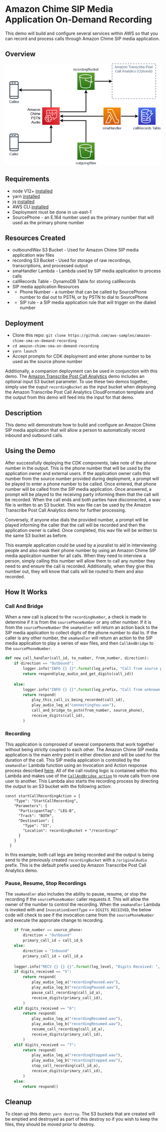 # Amazon Chime SIP Media Application On-Demand Recording

This demo will build and configure several services within AWS so that you can record and process calls through Amazon Chime SIP media application.

## Overview

![Overview](images/sma-on-demand-recording.png)

## Requirements

- node V12+ [installed](https://nodejs.org/en/download/)
- yarn [installed](https://yarnpkg.com/getting-started/install)
- jq [installed](https://stedolan.github.io/jq/download/)
- AWS CLI [installed](https://docs.aws.amazon.com/cli/latest/userguide/install-cliv2.html)
- Deployment must be done in us-east-1
- SourcePhone - an E.164 number used as the primary number that will used as the primary phone number

## Resources Created

- outboundWav S3 Bucket - Used for Amazon Chime SIP media application wav files
- recording S3 Bucket - Used for storage of raw recordings, transcriptions, and processed output
- smaHandler Lambda - Lambda used by SIP media application to process calls
- callRecords Table - DynamoDB Table for storing callRecords
- SIP media application Resources
- - Phone Number - a number that can be called by SourcePhone number to dial out to PSTN, or by PSTN to dial to SourcePhone
- - SIP rule - a SIP media application rule that will trigger on the dialed number

## Deployment

- Clone this repo: `git clone https://github.com/aws-samples/amazon-chime-sma-on-demand-recording`
- `cd amazon-chime-sma-on-demand-recording`
- `yarn launch`
- Accept prompts for CDK deployment and enter phone number to be used as the source phone number

Additionally, a companion deployment can be used in conjunction with this demo. The [Amazon Transcribe Post Call Analytics](https://github.com/aws-samples/amazon-transcribe-post-call-analytics) demo includes an optional input S3 bucket parameter. To use these two demos together, simply use the ouput `recordingBucket` as the input bucket when deploying the Amazon Transcribe Post Call Analytics CloudFormation template and the output from this demo will feed into the input for that demo.

## Description

This demo will demonstrate how to build and configure an Amazon Chime SIP media application that will allow a person to automatically record inbound and outbound calls.

## Using the Demo

After successfully deploying the CDK components, take note of the phone number in the output. This is the phone number that will be used by the application owner and external users. If the application owner calls this number from the source number provided during deployment, a prompt will be played to enter a phone number to be called. Once entered, that phone number will be called from the SIP media application. Once answered, a prompt will be played to the receiving party informing them that the call will be recorded. When the call ends and both parties have disconnected, a wav file is written to an S3 bucket. This wav file can be used by the Amazon Transcribe Post Call Analytics demo for further processing.

Conversely, if anyone else dials the provided number, a prompt will be played informing the caller that the call will be recorded and then the application owner is called. Once completed, this wav file will be written to the same S3 bucket as before.

This example application could be used by a jouralist to aid in interviewing people and also mask their phone number by using an Amazon Chime SIP media application number for all calls. When they need to interview a person, simply calling this number will allow them to call any number they need to and ensure the call is recorded. Additionally, when they give this number out, they will know that calls will be routed to them and also recorded.

## How It Works

### Call And Bridge

When a new call is placed to the `recordingNumber`, a check is made to determine if it is from the `sourcePhoneNumber` or any other number. If it is from the `sourcePhoneNumber` the `smaHandler` will return an action back to the SIP media application to collect digits of the phone number to dial to. If the caller is any other number, the `smaHandler` will return an action to the SIP media application to play a series of wav files, and then `CallAndBridge` to the `sourcePhoneNumber`.

```python
def new_call_handler(call_id, to_number, from_number, direction):
    if direction == "Outbound":
        logger.info("INFO {} {}".format(log_prefix, "Call from source phone.  Getting digits to bridge call to."))
        return respond(play_audio_and_get_digits(call_id))

    else:
        logger.info("INFO {} {}".format(log_prefix, "Call from unknown number.  Bridging to source phone."))
        return respond(
            play_this_call_is_being_recorded(call_id),
            play_audio_leg_a("connectingYou.wav"),
            call_and_bridge_to_pstn(from_number, source_phone),
            receive_digits(call_id),
        )
```

### Recording

This application is comprosied of several components that work together without being strictly coupled to each other. The Amazon Chime SIP media application is the main entry point in either direction and will be used for the duration of the call. This SIP media application is controlled by the `smaHandler` Lambda function using an Invocation and Action response process described [here](https://docs.aws.amazon.com/chime/latest/dg/use-cases.html). All of the call routing logic is contained within this Lambda and makes use of the [`CallAndBridge action`](https://docs.aws.amazon.com/chime/latest/dg/call-and-bridge.html) to route calls from one user to another. This Lambda also starts the recording process by directing the output to an S3 bucket with the following action:

```
const startCallRecordingAction = {
    "Type": "StartCallRecording",
    "Parameters": {
      "ParticipantTag": "LEG-B",
      "Track": "BOTH",
      "Destination": {
        "Type": "S3",
        "Location": recordingBucket + "/recordings"
      }
    }
  }
```

In this example, both call legs are being recorded and the output is being send to the previously created `recordingBucket` with a `/originalAudio` prefix. This is the default prefix used by Amazon Transcribe Post Call Analytics demo.

### Pause, Resume, Stop Recordings

The `smaHandler` also includes the ability to pause, resume, or stop the recording if the `sourcePhoneNumber` caller requests it. This will allow the owner of the number to control the recording. When the `smaHandler` Lambda is invoked with and `InvocationEventType` == `DIGITS_RECEIVED`, the below code will check to see if the invocation came from the `sourcePhoneNumber` and execute the approriate change to recording.

```python
    if from_number == source_phone:
        direction = "Outbound"
        primary_call_id = call_id_b
    else:
        direction = "Inbound"
        primary_call_id = call_id_a

    logger.info("RECV {} {} {}".format(log_level, "Digits Received: ", digits_received))
    if digits_received == "5":
        return respond(
            play_audio_leg_a("recordingPaused.wav"),
            play_audio_leg_b("recordingPaused.wav"),
            pause_call_recording(call_id_a),
            receive_digits(primary_call_id),
        )
    elif digits_received == "6":
        return respond(
            play_audio_leg_a("recordingResumed.wav"),
            play_audio_leg_b("recordingResumed.wav"),
            resume_call_recording(call_id_a),
            receive_digits(primary_call_id),
        )
    elif digits_received == "7":
        return respond(
            play_audio_leg_a("recordingStopped.wav"),
            play_audio_leg_b("recordingStopped.wav"),
            stop_call_recording(call_id_a),
            receive_digits(primary_call_id),
        )
    else:
        return respond()
```

## Cleanup

To clean up this demo: `yarn destroy`. The S3 buckets that are created will be emptied and destroyed as part of this destroy so if you wish to keep the files, they should be moved prior to destroy.
